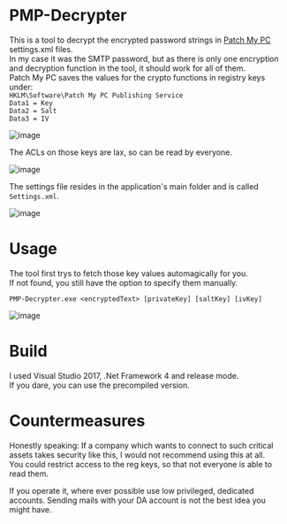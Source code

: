 # PMP-Decrypter

This is a tool to decrypt the encrypted password strings in [Patch My PC](https://patchmypc.com) settings.xml files.  
In my case it was the SMTP password, but as there is only one encryption and decryption function in the tool, it should work for all of them.  
Patch My PC saves the values for the crypto functions in registry keys under:  
``HKLM\Software\Patch My PC Publishing Service``  
``Data1 = Key``  
``Data2 = Salt``  
``Data3 = IV``  

![image](https://github.com/LuemmelSec/PMP-Decrypter/assets/58529760/641e3174-96dd-4696-aaad-daff5fc1c25c)

The ACLs on those keys are lax, so can be read by everyone.

![image](https://github.com/LuemmelSec/PMP-Decrypter/assets/58529760/c9c76d58-5420-47a6-8443-3749a71439ef)

The settings file resides in the application's main folder and is called ``Settings.xml``.  

![image](https://github.com/LuemmelSec/PMP-Decrypter/assets/58529760/7189fe7c-a669-4a01-aa74-e71b8b248f02)

# Usage
The tool first trys to fetch those key values automagically for you.  
If not found, you still have the option to specify them manually. 

``PMP-Decrypter.exe <encryptedText> [privateKey] [saltKey] [ivKey]``  

![image](https://github.com/LuemmelSec/PMP-Decrypter/assets/58529760/e9bcb1f2-168c-4507-8d05-38a78159bd8e)

# Build
I used Visual Studio 2017, .Net Framework 4 and release mode.  
If you dare, you can use the precompiled version.

# Countermeasures

Honestly speaking: If a company which wants to connect to such critical assets takes security like this, I would not recommend using this at all.  
You could restrict access to the reg keys, so that not everyone is able to read them.

If you operate it, where ever possible use low privileged, dedicated accounts. Sending mails with your DA account is not the best idea you might have.  
